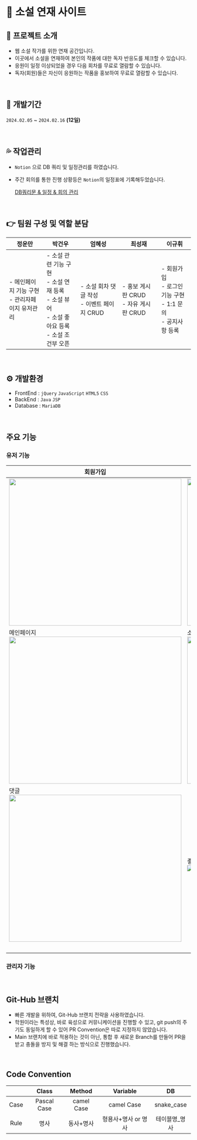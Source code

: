 # 📖 소설 연재 사이트

## 🔎 프로젝트 소개
- 웹 소설 작가를 위한 연재 공간입니다.
- 이곳에서 소설을 연재하여 본인의 작품에 대한 독자 반응도를 체크할 수 있습니다.
- 응원이 일정 이상되었을 경우 다음 회차를 무료로 열람할 수 있습니다.
- 독자(회원)들은 자신이 응원하는 작품을 홍보하여 무료로 열람할 수 있습니다.

<br>

## 📅 개발기간
`2024.02.05` ~ `2024.02.16` <strong>(12일) </strong>

<br>

## 💦 작업관리
- `Notion` 으로 DB 쿼리 및 일정관리를 하였습니다.
- 주간 회의를 통한 진행 상황등은 `Notion`의 일정표에 기록해두었습니다.

  <a href="https://www.notion.so/87055257b31948e7bb3cc6e2ae50aeee"> DB쿼리문 & 일정 & 회의 관리</a>

<br>

## 👉 팀원 구성 및 역할 분담

<div align="center">
  
| **정운만** | **박건우** | **엄혜성** | **최성재** | **이규휘** |
| -------- | -------- | -------- | -------- | -------- |
| - 메인페이지 기능 구현<br>- 관리자페이지 유저관리 | - 소설 관련 기능 구현<br>- 소설 연재 등록<br>- 소설 뷰어<br>- 소설 좋아요 등록<br>- 소설 조건부 오픈 | - 소설 회차 댓글 작성<br>- 이벤트 페이지 CRUD  | - 홍보 게시판 CRUD <br>- 자유 게시판 CRUD | - 회원가입<br>- 로그인 기능 구현<br>- 1:1 문의<br>- 공지사항 등록 |

</div>
<br>

## ⚙ 개발환경
- FrontEnd : `jQuery` `JavaScript` `HTML5` `CSS`
- BackEnd : `Java` `JSP`
- Database : `MariaDB`

<br>

## 주요 기능

### 유저 기능
| 회원가입 |로그인 |
| ----- | ----- | 
|<img src="https://github.com/hyeseongUm/Novel101/assets/155358391/83dc0b28-f0ed-4f4d-970b-d7339d9be40d" width="470" height="400">|  <img src="https://github.com/hyeseongUm/Novel101/assets/155358391/d7372bd8-74b8-40c7-9aa6-2ac72e15e3fa" width="470" height="400"> |
| 메인페이지</br><img src="" width="470" height="400"> | 소설등록</br><img src="https://github.com/hyeseongUm/Novel101/assets/155358391/ec0072e5-d4b3-4246-a03c-1ba1a36a16b9" width="470" height="400"> |
| 댓글</br><img src="https://github.com/hyeseongUm/Novel101/assets/155358391/cd793d5c-f321-497e-bff8-60da357f4ed3" width="470" height="400"> | 좋아요 10개 이상 다음 회차 공개</br><img src="https://github.com/hyeseongUm/Novel101/assets/155358391/4f6e1f85-b830-44c3-85e8-b045df84ae44"> |
| </br> |


### 관리자 기능

<br>

## Git-Hub 브랜치
- 빠른 개발을 위하여, Git-Hub 브랜치 전략을 사용하였습니다.
- 학원이라는 특성상, 바로 육성으로 커뮤니케이션을 진행할 수 있고, git push의 주기도 동일하게 할 수 있어 PR Convention은 따로 지정하지 않았습니다.
- Main 브랜치에 바로 적용하는 것이 아닌, 통합 후 새로운 Branch를 만들어 PR을 받고 충돌을 방지 및 해결 하는 방식으로 진행했습니다.

<br>

## Code Convention

||Class|Method|Variable|DB|
|:-:|:-:|:-:|:-:|:-:|
|Case|Pascal Case|camel Case|camel Case|snake_case
|Rule|명사|동사+명사|형용사+명사 or 명사|테이블명_명사|


